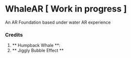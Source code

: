 # WhaleAR [ Work in progress ]
An AR Foundation based under water AR experience


### Credits
1. ** Humpback Whale **: 
2. ** Jiggly Bubble Effect **
